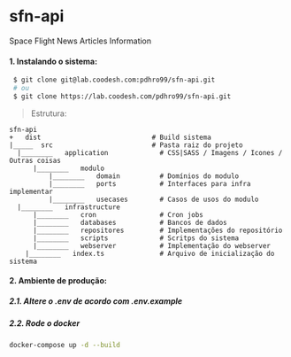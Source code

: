 # sfn-api

Space Flight News Articles Information

#### 1. Instalando o sistema:

```bash
 $ git clone git@lab.coodesh.com:pdhro99/sfn-api.git
 # ou
 $ git clone https://lab.coodesh.com/pdhro99/sfn-api.git
```

> Estrutura:

```
sfn-api
+   dist                            # Build sistema
|_____  src                         # Pasta raiz do projeto
  |________   application             # CSS|SASS / Imagens / Icones / Outras coisas
      |________   modulo
          |________   domain          # Domínios do modulo
          |________   ports           # Interfaces para infra implementar
          |________   usecases        # Casos de usos do modulo
  |________   infrastructure
      |________   cron                # Cron jobs
      |________   databases           # Bancos de dados
      |________   repositores         # Implementações do repositório
      |________   scripts             # Scritps do sistema
      |________   webserver           # Implementação do webserver
    |________   index.ts              # Arquivo de inicialização do sistema
```
  
#### 2. Ambiente de produção:  

##### 2.1. Altere o .env de acordo com .env.example  

##### 2.2. Rode o docker  

```bash
docker-compose up -d --build
```
